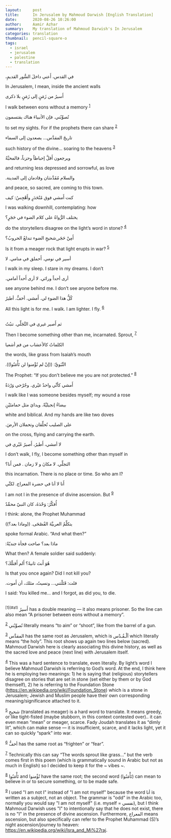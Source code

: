 ```yaml
---
layout:     post
title:      In Jerusalem by Mahmoud Darwish [English Translation]
date:       2020-08-26 10:26:00
author:     Aamir Azhar
summary:    My translation of Mahmoud Darwish's In Jerusalem
categories: translation
thumbnail:  pencil-square-o
tags:
  - israel
  - jerusalem
  - palestine
  - translation
---
```

،في القدس، أَعني داخلَ السُّور القديمِ

In Jerusalem, I mean, inside the ancient walls

<a name="a1"></a>
أَسيرُ من زَمَنٍ إلى زَمَنٍ بلا ذكرى

I walk between eons without a memory <sup>[1](#f1)</sup>

<a name="a2"></a>
تُصوِّبُني. فإن الأنبياءَ هناك يقتسمون

to set my sights. For if the prophets there can share <sup>[2](#f2)</sup>

<a name="a3"></a>
تاريخَ المقدَّس... يصعدون إلى السماء

such history of the divine… soaring to the heavens <sup>[3](#f3)</sup>

ويرجعون أَقلَّ إحباطاً وحزناً، فالمحبَّةُ

and returning less depressed and sorrowful, as love

.والسلام مُقَدَّسَان وقادمان إلى المدينة

and peace, so sacred, are coming to this town.

كنت أَمشي فوق مُنْحَدَرٍ وأَهْجِسُ: كيف

I was walking downhill, contemplating: how

<a name="a4"></a>
يختلف الرُّواةُ على كلام الضوء في حَجَرٍ؟

do the storytellers disagree on the light’s word in stone? <sup>[4](#f4)</sup>

<a name="a5"></a>
أَمِنْ حَجَر ٍشحيحِ الضوء تندلعُ الحروبُ؟

Is it from a meager rock that light erupts in war? <sup>[5](#f5)</sup>

أسير في نومي. أَحملق في منامي. لا

I walk in my sleep. I stare in my dreams. I don’t

.أرى أحداً ورائي. لا أرى أَحداً أمامي

see anyone behind me. I don’t see anyone before me.

<a name="a6"></a>
كُلُّ هذا الضوءِ لي. أَمشي. أخفُّ. أطيرُ

All this light is for me. I walk. I am lighter. I fly. <sup>[6](#f6)</sup>

<br>
<a name="a7"></a>
ثم أَصير غيري في التَّجَلِّي. تنبُتُ

Then I become something other than me, incarnated. Sprout, <sup>[7](#f7)</sup>

الكلماتُ كالأعشاب من فم أشعيا

the words, like grass from Isaiah’s mouth

<a name="a8"></a>
.النِّبَويِّ: ((إنْ لم تُؤْمنوا لن تَأْمَنُوا))

The Prophet: “If you don’t believe me you are not protected.” <sup>[8](#f8)</sup>

أَمشي كأنِّي واحدٌ غيْري. وجُرْحي وَرْدَةٌ

I walk like I was someone besides myself; my wound a rose

بيضاءُ إنجيليَّةٌ. ويدايَ مثل حمامتَيْنِ

white and biblical. And my hands are like two doves

.على الصليب تُحلِّقان وتحملان الأرضَ

on the cross, flying and carrying the earth.

لا أمشي، أَطيرُ، أَصيرُ غَيْري في

I don’t walk, I fly, I become something other than myself in

التجلِّي. لا مكانَ و لا زمان . فمن أَنا؟

this incarnation. There is no place or time. So who am I?

<a name="a9"></a>
أَنا لا أنا في حضرة المعراج. لكنِّي

I am not I in the presence of divine ascension. But <sup>[9](#f9)</sup>

أُفكِّرُ: وَحْدَهُ، كان النبيّ محمِّدٌ

I think: alone, the Prophet Muhammad

يتكلِّمُ العربيَّةَ الفُصْحَى. ((وماذا بعد؟))

spoke formal Arabic. “And what then?”

:ماذا بعد؟ صاحت فجأة جنديّةٌ

What then? A female soldier said suddenly:

هُوَ أَنتَ ثانيةً؟ أَلم أَقتلْكَ؟

Is that you once again? Did I not kill you?

.قلت: قَتَلْتني... ونسيتُ، مثلك، أن أَموت


I said: You killed me… and I forgot, as did you, to die.

<br>
<a name="f1"></a>
<sup>[1](#a1)</sup>
أَسيرُ has a double meaning — it also means prisoner. So the line can also mean “A prisoner between eons without a memory”.

<a name="f2"></a>
<sup>[2](#a2)</sup>
تُصوِّبُني literally means “to aim” or “shoot”, like from the barrel of a gun.

<a name="f3"></a>
<sup>[3](#a3)</sup>
المقدَّس has the same root as Jerusalem, which is اَلْـقُـدْس which literally means “the holy”. This root shows up again two lines below (sacred). Mahmoud Darwish here is clearly associating this divine history, as well as the sacred love and peace (next line) with Jerusalem itself.

<a name="f4"></a>
<sup>[4](#a4)</sup>
This was a hard sentence to translate, even literally. By light’s word I believe Mahmoud Darwish is referring to God’s word. At the end, I think here he is employing two meanings: 1) he is saying that (religious) storytellers disagree on stories that are set in stone (set either by them or by God themself), 2) he is referring to the Foundation Stone (https://en.wikipedia.org/wiki/Foundation_Stone) which is a stone in Jerusalem; Jewish and Muslim people have their own corresponding meaning/significance attached to it.

<a name="f5"></a>
<sup>[5](#a5)</sup>
شحيحِ (translated as meager) is a hard word to translate. It means greedy, or like tight-fisted (maybe stubborn, in this context contested over).. it can even mean “mean” or meager, scarce. Fady Joudah translates it as “dimly lit”, which can make sense — it is insufficient, scarce, and it lacks light, yet it can so quickly “spark” into war.

<a name="f6"></a>
<sup>[6](#a6)</sup>
أخفُّ has the same root as “frighten” or “fear”.

<a name="f7"></a>
<sup>[7](#a7)</sup>
Technically this can say “The words sprout like grass…” but the verb comes first in this poem (which is grammatically sound in Arabic but not as much in English) so I decided to keep it for the ~ vibes ~.

<a name="f8"></a>
<sup>[8](#a8)</sup>
تَأْمَنُوا and تُؤْمنوا have the same root; the second word (تَأْمَنُوا) can mean to believe in or to secure something, or to be made safe.

<a name="f9"></a>
<sup>[9](#a9)</sup>
I used "I am not I" instead of "I am not myself" because the word أنا is written as a subject, not an object. The grammar is "odd" in the Arabic too, normally you would say "I am not myself" (i.e. myself =  نفسي), but I think Mahmoud Darwish uses "I" to intentionally say that he does not exist, there is no "I" in the presence of divine ascension. Furthermore, المعراج means ascension, but also specifically can refer to the Prophet Muhammad (S)’s night ascension/journey to heaven: https://en.wikipedia.org/wiki/Isra_and_Mi%27raj.
